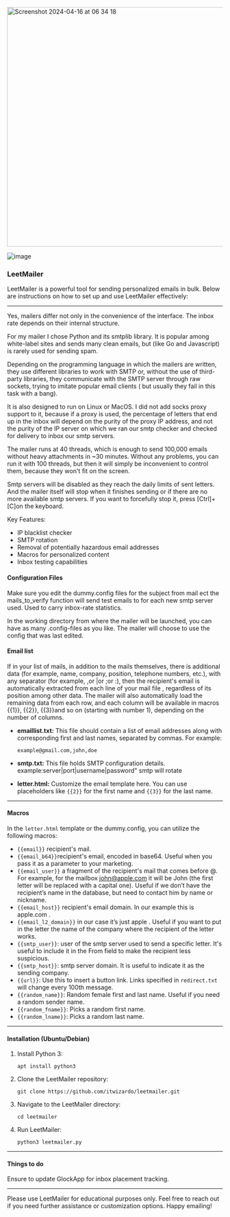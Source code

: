 <img width="559" alt="Screenshot 2024-04-16 at 06 34 18" src="https://github.com/itwizardo/leetmailer/assets/32465924/e59c2d3c-d068-4789-ad6a-3ede258ea6cb">



![image](https://github.com/itwizardo/leetmailer/assets/32465924/4447fd50-fbc6-402d-acf6-0e32e9016dd6)

### LeetMailer

LeetMailer is a powerful tool for sending personalized emails in bulk. Below are instructions on how to set up and use LeetMailer effectively:

---

Yes, mailers differ not only in the convenience of the interface. The inbox rate depends on their internal structure.

For my mailer I chose Python and its smtplib library. It is popular among white-label sites and sends many clean emails, but (like Go and Javascript) is rarely used for sending spam.

Depending on the programming language in which the mailers are written, they use different libraries to work with SMTP or, without the use of third-party libraries, they communicate with the SMTP server through raw sockets, trying to imitate popular email clients ( but usually they fail in this task with a bang).

It is also designed to run on Linux or MacOS. I did not add socks proxy support to it, because if a proxy is used, the percentage of letters that end up in the inbox will depend on the purity of the proxy IP address, and not the purity of the IP server on which we ran our smtp checker and checked for delivery to inbox our smtp servers.

The mailer runs at 40 threads, which is enough to send 100,000 emails without heavy attachments in ~30 minutes. Without any problems, you can run it with 100 threads, but then it will simply be inconvenient to control them, because they won't fit on the screen.

Smtp servers will be disabled as they reach the daily limits of sent letters. And the mailer itself will stop when it finishes sending or if there are no more available smtp servers. If you want to forcefully stop it, press [Ctrl]+[C]on the keyboard.

Key Features:

- IP blacklist checker
- SMTP rotation
- Removal of potentially hazardous email addresses
- Macros for personalized content
- Inbox testing capabilities



#### Configuration Files

Make sure you edit the dummy.config files for the subject from mail ect the mails_to_verify function will send test emails to for each new smtp server used. Used to carry inbox-rate statistics.

In the working directory from where the mailer will be launched, you can have as many .config-files as you like. The mailer will choose to use the config that was last edited.


#### Email list

If in your list of mails, in addition to the mails themselves, there is additional data (for example, name, company, position, telephone numbers, etc.), with any separator (for example, ,or |or ;or :), then the recipient's email is automatically extracted from each line of your mail file , regardless of its position among other data. The mailer will also automatically load the remaining data from each row, and each column will be available in macros {{1}}, {{2}}, {{3}}and so on (starting with number 1), depending on the number of columns.

- **emaillist.txt:** This file should contain a list of email addresses along with corresponding first and last names, separated by commas. For example:
  ```
  example@gmail.com,john,doe
  ```

- **smtp.txt:** This file holds SMTP configuration details. example:server|port|username|password" smtp will rotate

- **letter.html:** Customize the email template here. You can use placeholders like `{{2}}` for the first name and `{{3}}` for the last name.

---

#### Macros

In the `letter.html` template or the dummy.config, you can utilize the following macros:

- `{{email}}` recipient's mail.
- `{{email_b64}}`recipient's email, encoded in base64. Useful when you pass it as a parameter to your marketing.
- `{{email_user}}` a fragment of the recipient's mail that comes before @. For example, for the mailbox john@apple.com it will be John (the first letter will be replaced with a capital one). Useful if we don’t have the recipient’s name in the database, but need to contact him by name or nickname.
- `{{email_host}}` recipient's email domain. In our example this is apple.com .
- `{{email_l2_domain}}` in our case it’s just apple . Useful if you want to put in the letter the name of the company where the recipient of the letter works.
- `{{smtp_user}}`: user of the smtp server used to send a specific letter. It's useful to include it in the From field to make the recipient less suspicious.
- `{{smtp_host}}`: smtp server domain. It is useful to indicate it as the sending company.
- `{{url}}`: Use this to insert a button link. Links specified in `redirect.txt` will change every 100th message.
- `{{random_name}}`: Random female first and last name. Useful if you need a random sender name.
- `{{random_fname}}`: Picks a random first name.
- `{{random_lname}}`: Picks a random last name.

---

#### Installation (Ubuntu/Debian)

1. Install Python 3:
   ```
   apt install python3
   ```

2. Clone the LeetMailer repository:
   ```
   git clone https://github.com/itwizardo/leetmailer.git
   ```

3. Navigate to the LeetMailer directory:
   ```
   cd leetmailer
   ```

4. Run LeetMailer:
   ```
   python3 leetmailer.py
   ```

---

#### Things to do

Ensure to update GlockApp for inbox placement tracking.

---

Please use LeetMailer for educational purposes only. Feel free to reach out if you need further assistance or customization options. Happy emailing!
